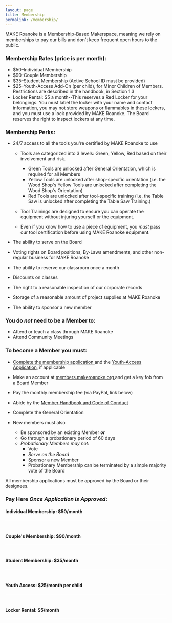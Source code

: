 ```yaml
---
layout: page
title: Membership
permalink: /membership/
---
```

MAKE Roanoke is a Membership-Based Makerspace, meaning we rely on memberships to pay our bills and don't keep frequent open hours to the public. 

### Membership Rates (price is per month):

* $50–Individual Membership
* $90–Couple Membership 
* $35–Student Membership (Active School ID must be provided)
* $25–Youth-Access Add-On (per child), for Minor Children of Members. Restrictions are described in the handbook, in Section 1.3
* Locker Rental: $5 a month--This reserves a Red Locker for your belongings. You must label the locker with your name and contact information, you may not store weapons or flammables in these lockers, and you must use a lock provided by MAKE Roanoke. The Board reserves the right to inspect lockers at any time.

### Membership Perks:

* 24/7 access to all the tools you're certified by MAKE Roanoke to use

  * Tools are categorized into 3 levels: Green, Yellow, Red based on their involvement and risk.

    * Green Tools are unlocked after General Orientation, which is required for all Members
    * Yellow Tools are unlocked after shop-specific orientation (i.e. the Wood Shop's Yellow Tools are unlocked after completing the Wood Shop's Orientation)
    * Red Tools are unlocked after tool-specific training (i.e. the Table Saw is unlocked after completing the Table Saw Training.)
  * Tool Trainings are designed to ensure you can operate the equipment without injuring yourself or the equipment.
  * Even if you know how to use a piece of equipment, you *must* pass our tool certification before using MAKE Roanoke equipment.
* The ability to serve on the Board
* Voting rights on Board positions, By-Laws amendments, and other non-regular business for MAKE Roanoke
* The ability to reserve our classroom once a month
* Discounts on classes
* The right to a reasonable inspection of our corporate records
* Storage of a reasonable amount of project supplies at MAKE Roanoke
* The ability to sponsor a new member

### You do *not* need to be a Member to:

* Attend or teach a class through MAKE Roanoke
* Attend Community Meetings

### To become a Member you must:

* [Complete the membership application ](<https://us.services.docusign.net/webforms-ux/v1.0/forms/bb9feed9431452a54e1e97815adfbdac >) and the [Youth-Access Application](https://us.services.docusign.net/webforms-ux/v1.0/forms/c11be0a054f68b217955c5ac19cac080), if applicable
* Make an account at [members.makeroanoke.org ](<members.makeroanoke.org >)and get a key fob from a Board Member
* Pay the monthly membership fee (via PayPal, link below)
* Abide by the [Member Handbook and Code of Conduct](https://mkroa.org/handbook) 
* Complete the General Orientation
* New members must also

  * Be sponsored by an existing Member ***or***
  * Go through a probationary period of 60 days
  * *Probationary Members may not:*
    * Vote
    * *Serve on the Board*
    * Sponsor a new Member
    * Probationary Membership can be terminated by a simple majority vote of the Board

All membership applications must be approved by the Board or their designees. 

### Pay Here *Once Application is Approved*:

#### Individual Membership: $50/month

<div style="border-bottom: 1px solid #fff; margin-bottom: 40px;">
<div style="max-width: 325px" id="paypal-button-container-P-8DL36684LB373883NM4ZFLWA"></div>
<script src="https://www.paypal.com/sdk/js?client-id=AQW23-9eYnJlE8qYmH7NSlhuTA_rXxNtZGGeOiCIEjuAyHCTHe3fH4TEspdUAGNdk2F8-xZULbthoGZP&vault=true&intent=subscription" data-sdk-integration-source="button-factory"></script>
<script>
  paypal.Buttons({
      style: {
          shape: 'rect',
          color: 'gold',
          layout: 'vertical',
          label: 'subscribe'
      },
      createSubscription: function(data, actions) {
        return actions.subscription.create({
          /* Creates the subscription */
          plan_id: 'P-8DL36684LB373883NM4ZFLWA'
        });
      },
      onApprove: function(data, actions) {
        alert(data.subscriptionID); // You can add optional success message for the subscriber here
      }
  }).render('#paypal-button-container-P-8DL36684LB373883NM4ZFLWA'); // Renders the PayPal button
</script>
</div>

#### Couple's Membership: $90/month

<div style="border-bottom: 1px solid #fff; margin-bottom: 40px;">
<div style="max-width: 325px" id="paypal-button-container-P-3UR0656703021874WM7Q77TA"></div>
<script>
  paypal.Buttons({
      style: {
          shape: 'rect',
          color: 'gold',
          layout: 'vertical',
          label: 'subscribe'
      },
      createSubscription: function(data, actions) {
        return actions.subscription.create({
          /* Creates the subscription */
          plan_id: 'P-3UR0656703021874WM7Q77TA'
        });
      },
      onApprove: function(data, actions) {
        alert(data.subscriptionID); // You can add optional success message for the subscriber here
      }
  }).render('#paypal-button-container-P-3UR0656703021874WM7Q77TA'); // Renders the PayPal button
</script>
</div>

#### Student Membership: $35/month

<div style="border-bottom: 1px solid #fff; margin-bottom: 40px;">
<div style="max-width: 325px" id="paypal-button-container-P-5X01392073983083EM4ZFM3A"></div>
<script>
  paypal.Buttons({
      style: {
          shape: 'rect',
          color: 'gold',
          layout: 'vertical',
          label: 'subscribe'
      },
      createSubscription: function(data, actions) {
        return actions.subscription.create({
          /* Creates the subscription */
          plan_id: 'P-5X01392073983083EM4ZFM3A'
        });
      },
      onApprove: function(data, actions) {
        alert(data.subscriptionID); // You can add optional success message for the subscriber here
      }
  }).render('#paypal-button-container-P-5X01392073983083EM4ZFM3A'); // Renders the PayPal button
</script>
</div>

#### Youth Access: $25/month per child

<div style="border-bottom: 1px solid #fff; margin-bottom: 40px;">
<div style="max-width: 325px" id="paypal-button-container-P-1MN91315A16861834M7RACXQ"></div>
<script>
  paypal.Buttons({
      style: {
          shape: 'rect',
          color: 'gold',
          layout: 'vertical',
          label: 'subscribe'
      },
      createSubscription: function(data, actions) {
        return actions.subscription.create({
          /* Creates the subscription */
          plan_id: 'P-1MN91315A16861834M7RACXQ'
        });
      },
      onApprove: function(data, actions) {
        alert(data.subscriptionID); // You can add optional success message for the subscriber here
      }
  }).render('#paypal-button-container-P-1MN91315A16861834M7RACXQ'); // Renders the PayPal button
</script>
</div>

#### Locker Rental: $5/month

<div style="border-bottom: 1px solid #fff; margin-bottom: 40px;">
<div style="max-width: 325px" id="paypal-button-container-P-0NN55550NH531804RNACCJFY"></div>
<script>
  paypal.Buttons({
      style: {
          shape: 'rect',
          color: 'gold',
          layout: 'vertical',
          label: 'subscribe'
      },
      createSubscription: function(data, actions) {
        return actions.subscription.create({
          /* Creates the subscription */
          plan_id: 'P-0NN55550NH531804RNACCJFY'
        });
      },
      onApprove: function(data, actions) {
        alert(data.subscriptionID); // You can add optional success message for the subscriber here
      }
  }).render('#paypal-button-container-P-0NN55550NH531804RNACCJFY'); // Renders the PayPal button
</script>
</div>
